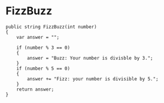 # FizzBuzz

    public string FizzBuzz(int number)
    {
        var answer = "";

        if (number % 3 == 0)
        {
            answer = "Buzz: Your number is divisble by 3.";
        }
        if (number % 5 == 0)
        {
            answer += "Fizz: your number is divisible by 5.";
        }
        return answer;
    } 
